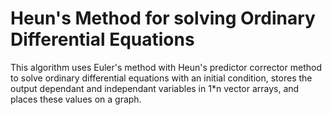 # Heun's Method for solving Ordinary Differential Equations
This algorithm uses Euler's method with Heun's predictor corrector method to solve ordinary differential equations with an initial
condition, stores the output dependant and independant variables in 1*n vector arrays, and places these values on a graph.
